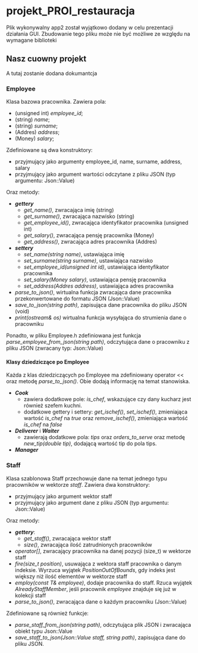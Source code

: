 # projekt_PROI_restauracja

Plik wykonywalny app2 został wyjątkowo dodany w celu prezentacji działania GUI.
Zbudowanie tego pliku może nie być możliwe ze względu na wymagane biblioteki

## Nasz cuowny projekt
A tutaj zostanie dodana dokumantcja

### Employee
Klasa bazowa pracownika. Zawiera pola:
- (unsigned int) *employee_id*;
- (string) *name*;
- (string) *surname*;
- (Addres) *address*;
- (Money) *salary*;

Zdefiniowane są dwa konstruktory:
- przyjmujący jako argumenty employee_id, name, surname, address, salary
- przyjmujący jako argument wartości odczytane z pliku JSON (typ argumentu: Json::Value)

Oraz metody:
- ***gettery***
    - *get_name()*, zwracająca imię (string)
    - *get_surname()*, zwracająca nazwisko (string)
    - *get_employee_id()*, zwracająca identyfikator pracownika (unsigned int)
    - *get_salary()*, zwracająca pensję pracownika (Money)
    - *get_address()*, zwracająca adres pracownika (Addres)
- ***settery***
    - *set_name(string name)*, ustawiająca imię
    - *set_surname(string surname)*, ustawiająca nazwisko
    - *set_employee_id(unsigned int id)*, ustawiająca identyfikator pracownika
    - *set_salary(Money salary)*, ustawiająca pensję pracownika
    - *set_address(Addres address)*, ustawiająca adres pracownika
- *parse_to_json()*, wirtualna funkcja zwracająca dane pracownika przekonwertowane do formatu JSON (Json::Value)
- *save_to_json(string path)*, zapisująca dane pracownika do pliku JSON (void)
- *print(ostream& os)* wirtualna funkcja wysyłająca do strumienia dane o pracowniku

Ponadto, w pliku Employee.h zdefiniowana jest funkcja *parse_employee_from_json(string path)*, odczytująca dane o pracowniku z pliku JSON (zwracany typ: Json::Value)

#### Klasy dziedziczące po Employee
Każda z klas dziedziczących po Employee ma zdefiniowany operator << oraz metodę *parse_to_json()*. Obie dodają informację na temat stanowiska.
- ***Cook***
    - zawiera dodatkowe pole: *is_chef*, wskazujące czy dany kucharz jest również szefem kuchni.
    - dodatkowe gettery i settery: *get_ischef()*, *set_ischef()*, zmieniająca wartość *is_chef* na *true* oraz *remove_ischef()*, zmieniająca wartość *is_chef* na *false*
- ***Deliverer*** i ***Waiter***
    - zawierają dodatkowe pola: *tips* oraz *orders_to_serve* oraz metodę *new_tip(double tip)*, dodającą wartość tip do pola tips.
- ***Manager***

### Staff
Klasa szablonowa Staff przechowuje dane na temat jednego typu pracowników w wektorze *staff*.
Zawiera dwa konstruktory:
- przyjmujący jako argument wektor staff
- przyjmujący jako argument dane z pliku JSON (typ argumentu: Json::Value)

Oraz metody:
- ***gettery***:
    - *get_staff()*, zwracająca wektor staff
    - *size()*, zwracająca ilość zatrudnionych pracowników
- *operator[]*, zwracający pracownika na danej pozycji (size_t) w wektorze staff
- *fire(size_t position)*, usuwająca z wektora staff pracownika o danym indeksie. Wyrzuca wyjątek *PositionOutOfBounds*, gdy indeks jest większy niż ilość elementów w wektorze staff
- *employ(const T& employee)*, dodaje pracownika do staff. Rzuca wyjątek *AlreadyStaffMember*, jeśli pracownik *employee* znajduje się już w kolekcji staff
- *parse_to_json()*, zwracająca dane o każdym pracowniku (Json::Value)

Zdefiniowane są również funkcje:
- *parse_staff_from_json(string path)*, odczytująca plik JSON i zwracająca obiekt typu Json::Value
- *save_staff_to_json(Json::Value staff, string path)*, zapisująca dane do pliku JSON.

